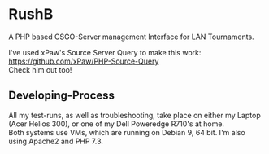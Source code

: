 # RushB
A PHP based CSGO-Server management Interface for LAN Tournaments.

I've used xPaw's Source Server Query to make this work: https://github.com/xPaw/PHP-Source-Query  
Check him out too!  
## Developing-Process
All my test-runs, as well as troubleshooting, take place on either my Laptop (Acer Helios 300), or one of my Dell Poweredge R710's at home.  
Both systems use VMs, which are running on Debian 9, 64 bit. I'm also using Apache2 and PHP 7.3.
